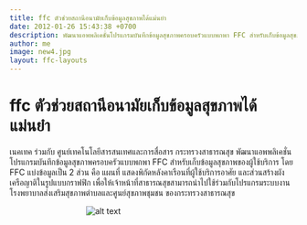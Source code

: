 ```yaml
---
title: ffc ตัวช่วยสถานีอนามัยเก็บข้อมูลสุขภาพได้แม่นยำ
date: 2012-01-26 15:43:38 +0700
description: พัฒนาแอพพลิเคชั่นโปรแกรมบันทึกข้อมูลสุขภาพครอบครัวแบบพกพา FFC สำหรับเก็บข้อมูลสุขภาพของผู้ใช้บริการ
author: me
image: new4.jpg
layout: ffc-layouts
---
```

# ffc ตัวช่วยสถานีอนามัยเก็บข้อมูลสุขภาพได้แม่นยำ

เนคเทค ร่วมกับ ศูนย์เทคโนโลยีสารสนเทศและการสื่อสาร กระทรวงสาธารณสุข
พัฒนาแอพพลิเคชั่นโปรแกรมบันทึกข้อมูลสุขภาพครอบครัวแบบพกพา FFC สำหรับเก็บข้อมูลสุขภาพของผู้ใช้บริการ โดย FFC
แบ่งข้อมูลเป็น 2 ส่วน คือ แผนที่ แสดงพิกัดหลังคาเรือนที่ผู้ใช้บริการอาศัย และส่วนสร้างผังเครือญาติในรูปแบบกราฟฟิก
เพื่อให้เจ้าหน้าที่สาธารณสุขสามารถนำไปใช้ร่วมกับโปรแกรมระบบงานโรงพยาบาลส่งเสริมสุขภาพตำบลและศูนย์สุขภาพชุมชน
ของกระทรวงสาธารณสุข  

&nbsp;&nbsp;&nbsp;&nbsp;&nbsp;&nbsp;&nbsp;&nbsp;&nbsp;&nbsp;&nbsp;&nbsp;&nbsp;&nbsp;&nbsp;&nbsp;&nbsp;&nbsp;&nbsp;&nbsp;&nbsp;&nbsp;&nbsp;&nbsp;&nbsp;&nbsp;&nbsp;&nbsp;&nbsp;&nbsp;&nbsp;&nbsp;&nbsp;
![alt text](http://media.komchadluek.net/img/size1/2011/02/13/7kkegbbief9b7id98ig5d.jpg)  
